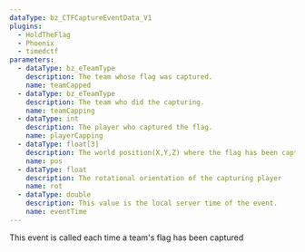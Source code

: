 ```yaml
---
dataType: bz_CTFCaptureEventData_V1
plugins:
  - HoldTheFlag
  - Phoenix
  - timedctf
parameters:
  - dataType: bz_eTeamType
    description: The team whose flag was captured.
    name: teamCapped
  - dataType: bz_eTeamType
    description: The team who did the capturing.
    name: teamCapping
  - dataType: int
    description: The player who captured the flag.
    name: playerCapping
  - dataType: float[3]
    description: The world position(X,Y,Z) where the flag has been captured
    name: pos
  - dataType: float
    description: The rotational orientation of the capturing player
    name: rot
  - dataType: double
    description: This value is the local server time of the event.
    name: eventTime
---
```


This event is called each time a team's flag has been captured
